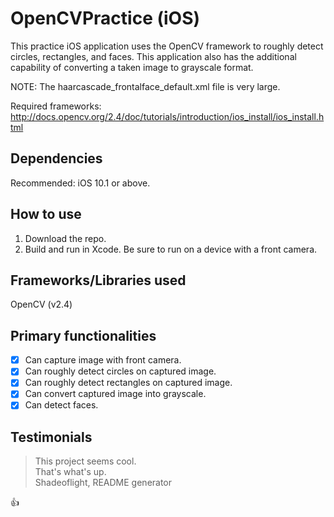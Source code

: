 # OpenCVPractice (iOS)

This practice iOS application uses the OpenCV framework to roughly detect circles, rectangles, and faces. This application also has the additional capability of converting a taken image to grayscale format.

NOTE: The haarcascade_frontalface_default.xml file is very large.

Required frameworks:
http://docs.opencv.org/2.4/doc/tutorials/introduction/ios_install/ios_install.html

## Dependencies
Recommended: iOS 10.1 or above.

## How to use
1. Download the repo.
2. Build and run in Xcode. Be sure to run on a device with a front camera.

## Frameworks/Libraries used
OpenCV (v2.4)

## Primary functionalities
- [x] Can capture image with front camera.
- [x] Can roughly detect circles on captured image.
- [x] Can roughly detect rectangles on captured image.
- [x] Can convert captured image into grayscale.
- [x] Can detect faces.

## Testimonials
>This project seems cool.<br />
>That's what's up.<br/>
>Shadeoflight, README generator

:+1:
